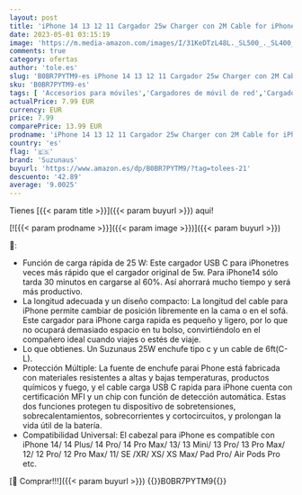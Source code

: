 ```yaml
---
layout: post
title: 'iPhone 14 13 12 11 Cargador 25w Charger con 2M Cable for iPhone 14 13 12 11 Pro MAX Plus X XS XR SE Suzunaus USBC Enchufe Rápido Corriente Adaptador Cabezal Tipo C Carga Pared Charger Corrient'
date: 2023-05-01 03:15:19
image: 'https://m.media-amazon.com/images/I/31KeDTzL48L._SL500_._SL400_.jpg'
comments: true
category: ofertas
author: 'tole.es'
slug: 'B0BR7PYTM9-es iPhone 14 13 12 11 Cargador 25w Charger con 2M Cable for...'
sku: 'B0BR7PYTM9-es'
tags: [ 'Accesorios para móviles','Cargadores de móvil de red','Cargadores para móviles','Comunicación móvil y accesorios','Electrónica','iphone','suzunaus','🇪🇸', ]
actualPrice: 7.99 EUR
currency: EUR
price: 7.99
comparePrice: 13.99 EUR
prodname: 'iPhone 14 13 12 11 Cargador 25w Charger con 2M Cable for iPhone 14 13 12 11 Pro MAX Plus X XS XR SE Suzunaus USBC Enchufe Rápido Corriente Adaptador Cabezal Tipo C Carga Pared Charger Corrient'
country: 'es'
flag: '🇪🇸'
brand: 'Suzunaus'
buyurl: 'https://www.amazon.es/dp/B0BR7PYTM9/?tag=tolees-21'
descuento: '42.89'
average: '9.0025'
---
```


Tienes [{{< param title >}}]({{< param buyurl >}}) aqui!

[![{{< param prodname >}}]({{< param image >}})]({{< param buyurl >}})

🔎:

- Función de carga rápida de 25 W: Este cargador USB C para iPhonetres veces más rápido que el cargador original de 5w. Para iPhone14 sólo tarda 30 minutos en cargarse al 60%. Así ahorrará mucho tiempo y será más productivo.
- La longitud adecuada y un diseño compacto: La longitud del cable para iPhone permite cambiar de posición libremente en la cama o en el sofá. Este cargador para iPhone carga rapida es pequeño y ligero, por lo que no ocupará demasiado espacio en tu bolso, convirtiéndolo en el compañero ideal cuando viajes o estés de viaje.
- Lo que obtienes. Un Suzunaus 25W enchufe tipo c y un cable de 6ft(C-L).
- Protección Múltiple: La fuente de enchufe parai Phone está fabricada con materiales resistentes a altas y bajas temperaturas, productos químicos y fuego, y el cable carga USB C rapida para iPhone cuenta con certificación MFI y un chip con función de detección automática. Estas dos funciones protegen tu dispositivo de sobretensiones, sobrecalentamientos, sobrecorrientes y cortocircuitos, y prolongan la vida útil de la batería.
- Compatibilidad Universal: El cabezal para iPhone es compatible con iPhone 14/ 14 Plus/ 14 Pro/ 14 Pro Max/ 13/ 13 Mini/ 13 Pro/ 13 Pro Max/ 12/ 12 Pro/ 12 Pro Max/ 11/ SE /XR/ XS/ XS Max/ Pad Pro/ Air Pods Pro etc.

[🛒 Comprar!!!]({{< param buyurl >}})
{{<world>}}B0BR7PYTM9{{</world>}}
